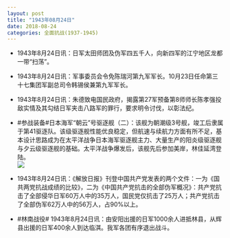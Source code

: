 ```yaml
---
layout: post
title: "1943年08月24日"
date: 2018-08-24
categories: 全面抗战(1937-1945)
---
```


<meta name="referrer" content="no-referrer" />

- 1943年8月24日讯：日军太田师团及伪军四五千人，向新四军的江宁地区龙都一带“扫荡”。 

- 1943年8月24日讯：军事委员会令免陈瑞河第九军军长。10月23日任命第三十七集团军副总司令韩锡侯兼第九军军长。 

- 1943年8月24日讯：朱德致电国民政府，揭露第27军预备第8师师长陈孝强投敌实情及其勾结日军夹击八路军的罪行，要求明令讨伐，以彰法纪。 

- #参战装备#日本海军“朝云”号驱逐舰（二）：该舰为朝潮级3号舰，竣工后隶属于第41驱逐队。该级驱逐舰性能优良稳定，但航速与续航力方面有所不足，基本设计思路成为在太平洋战争日本海军驱逐舰主力、大量生产的阳炎级驱逐舰与夕云级驱逐舰的基础。太平洋战争爆发后，该舰先后参加美岸，林佳延湾登陆。 <br/><img src="https://wx2.sinaimg.cn/large/aca367d8ly1fukk6pm865j20xc0tmwtf.jpg" />

- 1943年8月24日讯：《解放日报》刊登中国共产党发表的两个文件：一为《国共两党抗战成绩的比较》，二为《中国共产党抗击的全部伪军概况》：共产党抗击了全部侵华日军60万人中的35万人，国民党仅抗击了25万人；共产党抗击了全部伪军62万人中的56万人，占90%以上。 

- #林南战役# 1943年8月24日讯：由安阳出援的日军1000余人进抵林县，从辉县出援的日军400余人到达临淇。我军各团有序退出战斗。 

